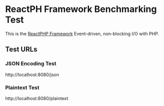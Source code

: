 # ReactPH Framework Benchmarking Test

This is the [ReactPHP Framework](https://reactphp.org/) Event-driven, non-blocking I/O with PHP.

## Test URLs

### JSON Encoding Test

http://localhost:8080/json

### Plaintext Test

http://localhost:8080/plaintext
